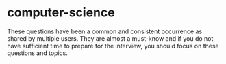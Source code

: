 # computer-science
These questions have been a common and consistent occurrence as shared by multiple users. They are almost a must-know and if you do not have sufficient time to prepare for the interview, you should focus on these questions and topics.

